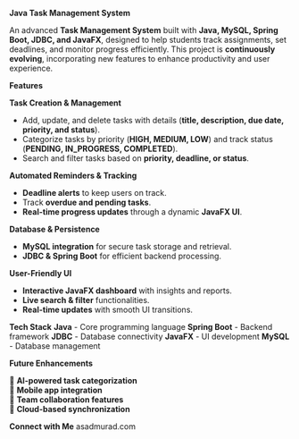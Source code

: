 **Java Task Management System**

An advanced **Task Management System** built with **Java, MySQL, Spring Boot, JDBC, and JavaFX**, designed to help students track assignments, set deadlines, and monitor progress efficiently. This project is **continuously evolving**, incorporating new features to enhance productivity and user experience.

**Features**

**Task Creation & Management**
- Add, update, and delete tasks with details (**title, description, due date, priority, and status**).
- Categorize tasks by priority (**HIGH, MEDIUM, LOW**) and track status (**PENDING, IN_PROGRESS, COMPLETED**).
- Search and filter tasks based on **priority, deadline, or status**.

**Automated Reminders & Tracking**
- **Deadline alerts** to keep users on track.
- Track **overdue and pending tasks**.
- **Real-time progress updates** through a dynamic **JavaFX UI**.

**Database & Persistence**
- **MySQL integration** for secure task storage and retrieval.
- **JDBC & Spring Boot** for efficient backend processing.

**User-Friendly UI**
- **Interactive JavaFX dashboard** with insights and reports.
- **Live search & filter** functionalities.
- **Real-time updates** with smooth UI transitions.

**Tech Stack**
 **Java** - Core programming language 
 **Spring Boot** - Backend framework 
 **JDBC** - Database connectivity 
 **JavaFX** - UI development 
 **MySQL** - Database management 

**Future Enhancements**

🔹 **AI-powered task categorization**  
🔹 **Mobile app integration**  
🔹 **Team collaboration features**  
🔹 **Cloud-based synchronization**  

**Connect with Me**
asadmurad.com

